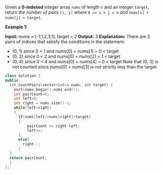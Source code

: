 Given a **0-indexed** integer array `nums` of length `n` and an integer `target`, return _the number of pairs_ `(i, j)` _where_ `0 <= i < j < n` _and_ `nums[i] + nums[j] < target`.

**Example 1:**

**Input:** nums = [-1,1,2,3,1], target = 2
**Output:** 3
**Explanation:** There are 3 pairs of indices that satisfy the conditions in the statement:
- (0, 1) since 0 < 1 and nums[0] + nums[1] = 0 < target
- (0, 2) since 0 < 2 and nums[0] + nums[2] = 1 < target 
- (0, 4) since 0 < 4 and nums[0] + nums[4] = 0 < target
Note that (0, 3) is not counted since nums[0] + nums[3] is not strictly less than the target.

```c++
class Solution {
public:
  int countPairs(vector<int>& nums, int target) {
    sort(nums.begin(),nums.end());
    int pairCount=0;
    int left=0;
    int right = nums.size()-1;
    while(left<right)
    {
      if(nums[left]+nums[right]<target)
      {
          pairCount += right-left;
          left++;
      }
      else{
        right--;
      }
  }
  return pairCount;
  }
};
```
